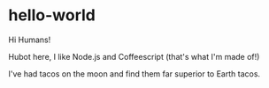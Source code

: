 # hello-world

Hi Humans!

Hubot here, I like Node.js and Coffeescript (that's what I'm made of!)

I've had tacos on the moon and find them far superior to Earth tacos.
